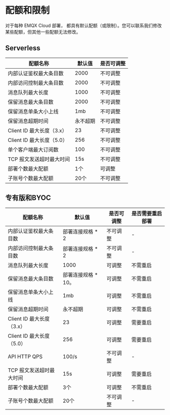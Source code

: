 # 配额和限制

对于每种 EMQX Cloud 部署， 都具有默认配额（或限制）。您可以联系我们修改某些配额，但其他一些配额无法修改。

## Serverless
| **配额名称**         | **默认值**                | **是否可调整**           |
| --------------------| ----------------------- | ------------------|
| 内部认证鉴权最大条目数     | 2000                | 不可调整                  |
| 内部访问控制最大条目数     | 2000                | 不可调整                   |
| 消息队列最大长度     | 1000                | 不可调整                   |
| 保留消息最大条目数     | 2000                | 不可调整                   |
| 保留消息单条大小上线     | 1mb                | 不可调整                   |
| 保留消息超期时间     | 永不超期                | 不可调整                   |
| Client ID 最大长度（3.x）     | 23                | 不可调整                   |
| Client ID 最大长度（5.0）     | 256                | 不可调整                   |
| 单个客户端最大订阅数     | 100                | 不可调整                   |
| TCP 报文发送超时最大时间     | 15s                | 不可调整                   |
| 部署个数最大配额     | 1个                | 可调整                   |
| 子账号个数最大配额     | 20个                | 不可调整                   |


## 专有版和BYOC

| **配额名称**         | **默认值**                | **是否可调整**           |**是否需要重启部署** |
| --------------------| ----------------------- | ------------------|------------------|
| 内部认证鉴权最大条目数     | 部署连接规格 * 2      | 不可调整                  |-|
| 内部访问控制最大条目数     | 部署连接规格 * 2      | 不可调整                   |-|
| 消息队列最大长度     | 1000                | 可调整                   |不需重启|
| 保留消息最大条目数     | 部署连接规格 * 10。    | 可调整                   |不需重启|
| 保留消息单条大小上线     | 1mb                | 可调整                   |不需重启|
| 保留消息超期时间     | 永不超期                | 可调整                   |不需重启|
| Client ID 最大长度（3.x）     | 23                | 可调整                   |需要重启|
| Client ID 最大长度（5.0）     | 256                | 可调整                   |需要重启|
| API HTTP QPS     | 100/s                | 不可调整                   |-|
| TCP 报文发送超时最大时间     | 15s                | 可调整                   |需要重启|
| 部署个数最大配额     | 3个                | 可调整                   |不需重启|
| 子账号个数最大配额     | 20个                | 不可调整                   |-|